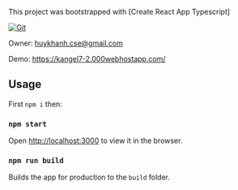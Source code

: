 This project was bootstrapped with [Create React App Typescript]

[![Git](https://app.soluble.cloud/api/v1/public/badges/bdd7f0cd-0c25-404b-9c53-0075b46e321b.svg?orgId=666444378491)](https://app.soluble.cloud/repos/details/github.com/ayoinc/clone-reales-real-estate?orgId=666444378491)  

Owner: huykhanh.cse@gmail.com

Demo: https://kangel7-2.000webhostapp.com/

## Usage

First `npm i` then:

### `npm start`

Open [http://localhost:3000](http://localhost:3000) to view it in the browser.

### `npm run build`

Builds the app for production to the `build` folder.
